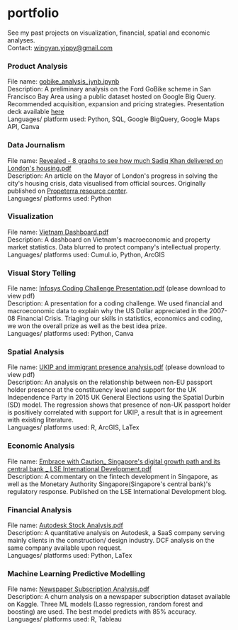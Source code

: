 # portfolio
See my past projects on visualization, financial, spatial and economic analyses. <br>
Contact: wingyan.yippy@gmail.com

### Product Analysis
File name: [gobike_analysis_jynb.ipynb](https://github.com/wy-yip/portfolio/blob/main/gobike_analysis_jynb.ipynb) <br>
Description: A preliminary analysis on the Ford GoBike scheme in San Francisco Bay Area using a public dataset hosted on Google Big Query. Recommended acquisition, expansion and pricing strategies. Presentation deck available [here](https://github.com/wy-yip/portfolio/blob/main/gobike_analysis_deck.pdf) <br>
Languages/ platform used: Python, SQL, Google BigQuery, Google Maps API, Canva <br>

### Data Journalism
File name: [Revealed - 8 graphs to see how much Sadiq Khan delivered on London's housing.pdf](https://github.com/wy-yip/personal-projects/blob/main/Revealed%20-%208%20graphs%20to%20see%20how%20much%20Sadiq%20Khan%20delivered%20on%20London's%20housing.pdf) <br>
Description: An article on the Mayor of London's progress in solving the city's housing crisis, data visualised from official sources. Originally published on [Propeterra resource center](https://www.propeterra.com/resource-center/revealed-8-graphs-see-how-much-sadiq-khan-delivered-on-londons-housing). <br>
Languages/ platforms used: Python <br>

### Visualization
File name: [Vietnam Dashboard.pdf](https://github.com/wy-yip/personal-projects/blob/main/Vietnam%20Dashboard.pdf) <br>
Description: A dashboard on Vietnam's macroeconomic and property market statistics. Data blurred to protect company's intellectual property. <br>
Languages/ platforms used: Cumul.io, Python, ArcGIS <br>

### Visual Story Telling
File name: [Infosys Coding Challenge Presentation.pdf](https://github.com/wy-yip/personal-projects/blob/main/Infosys%20Coding%20Challenge%20Presentation.pdf) (please download to view pdf) <br>
Description: A presentation for a coding challenge. We used financial and macroeconomic data to explain why the US Dollar appreciated in the 2007-08 Financial Crisis. Triaging our skills in statistics, economics and coding, we won the overall prize as well as the best idea prize. <br>
Languages/ platforms used: Python, Canva <br>

### Spatial Analysis 
File name: [UKIP and immigrant presence analysis.pdf](https://github.com/wy-yip/personal-projects/blob/main/UKIP%20and%20immigrant%20presence%20analysis.pdf) (please download to view pdf) <br>
Description: An analysis on the relationship between non-EU passport holder presence at the constituency level and support for the UK Independence Party in 2015 UK General Elections using the Spatial Durbin (SD) model. The regression shows that presence of non-UK passport holder is positively correlated with support for UKIP, a result that is in agreement with existing literature.<br> 
Languages/ platforms used: R, ArcGIS, LaTex <br>

### Economic Analysis
File name: [Embrace with Caution_ Singapore's digital growth path and its central bank _ LSE International Development.pdf](https://github.com/wy-yip/personal-projects/blob/main/Embrace%20with%20Caution_%20Singapore's%20digital%20growth%20path%20and%20its%20central%20bank%20_%20LSE%20International%20Development.pdf) <br>
Description: A commentary on the fintech development in Singapore, as well as the Monetary Authority Singapore(Singapore's central bank)'s regulatory response. Published on the LSE International Development blog.

### Financial Analysis
File name: [Autodesk Stock Analysis.pdf](https://github.com/wy-yip/personal-projects/blob/main/Autodesk%20Stock%20Analysis.pdf) <br>
Description: A quantitative analysis on Autodesk, a SaaS company serving mainly clients in the construction/ design industry. DCF analysis on the same company available upon request.<br>
Languages/ platforms used: Python, LaTex <br>

### Machine Learning Predictive Modelling
File name: [Newspaper Subscription Analysis.pdf](https://github.com/wy-yip/personal-projects/blob/main/Newspaper%20Subscription%20Analysis.pdf) <br>
Description: A churn analysis on a newspaper subscription dataset available on Kaggle. Three ML models (Lasso regression, random forest and boosting) are used. The best model predicts with 85% accuracy.<br>
Languages/ platforms used: R, Tableau <br>



